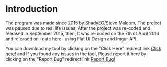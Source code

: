 # Introduction
The program was made since 2015 by ShadyEG/Steve Malcom, The project was paused due to real life issues, After the project was re-coded and released in September 2015, then, It was re-coded on the 7th of April 2016 and released on -date here- using Flat UI Design and Imgur API.

You can download my tool by clicking on the "Click Here" redirect link [Click here!](https://www.github.com/ShadyEG/SykesScreenCapture/releases) and If you found any issues in the tool, Please report it here by clicking on the "Report Bug" redirect link [Report Bug!](https://github.com/ShadyEG/SykesScreenCapture/issues)
